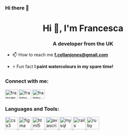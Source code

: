 ### Hi there 👋

<h1 align="center">Hi 👋, I'm Francesca</h1>
<h3 align="center">A developer from the UK</h3>

- 📫 How to reach me **f.cellanjones@gmail.com**

- ⚡ Fun fact **I paint watercolours in my spare time!**

<h3 align="left">Connect with me:</h3>
<p align="left">
<a href="https://linkedin.com/in/francesca cellan-jones" target="blank"><img align="center" src="https://cdn.jsdelivr.net/npm/simple-icons@3.0.1/icons/linkedin.svg" alt="francesca cellan-jones" height="30" width="40" /></a>
<a href="https://fb.com/franny cellan-jones" target="blank"><img align="center" src="https://cdn.jsdelivr.net/npm/simple-icons@3.0.1/icons/facebook.svg" alt="franny cellan-jones" height="30" width="40" /></a>
<a href="https://instagram.com/franny_cellanjones" target="blank"><img align="center" src="https://cdn.jsdelivr.net/npm/simple-icons@3.0.1/icons/instagram.svg" alt="franny_cellanjones" height="30" width="40" /></a>
</p>

<h3 align="left">Languages and Tools:</h3>
<p align="left"> <a href="https://www.w3schools.com/css/" target="_blank"> <img src="https://devicons.github.io/devicon/devicon.git/icons/css3/css3-original-wordmark.svg" alt="css3" width="40" height="40"/> </a> <a href="https://www.figma.com/" target="_blank"> <img src="https://www.vectorlogo.zone/logos/figma/figma-icon.svg" alt="figma" width="40" height="40"/> </a> <a href="https://www.w3.org/html/" target="_blank"> <img src="https://devicons.github.io/devicon/devicon.git/icons/html5/html5-original-wordmark.svg" alt="html5" width="40" height="40"/> </a> <a href="https://developer.mozilla.org/en-US/docs/Web/JavaScript" target="_blank"> <img src="https://devicons.github.io/devicon/devicon.git/icons/javascript/javascript-original.svg" alt="javascript" width="40" height="40"/> </a> <a href="https://www.mysql.com/" target="_blank"> <img src="https://devicons.github.io/devicon/devicon.git/icons/mysql/mysql-original-wordmark.svg" alt="mysql" width="40" height="40"/> </a> <a href="https://rubyonrails.org" target="_blank"> <img src="https://devicons.github.io/devicon/devicon.git/icons/rails/rails-original-wordmark.svg" alt="rails" width="40" height="40"/> </a> <a href="https://www.ruby-lang.org/en/" target="_blank"> <img src="https://devicons.github.io/devicon/devicon.git/icons/ruby/ruby-original-wordmark.svg" alt="ruby" width="40" height="40"/> </a> </p>

